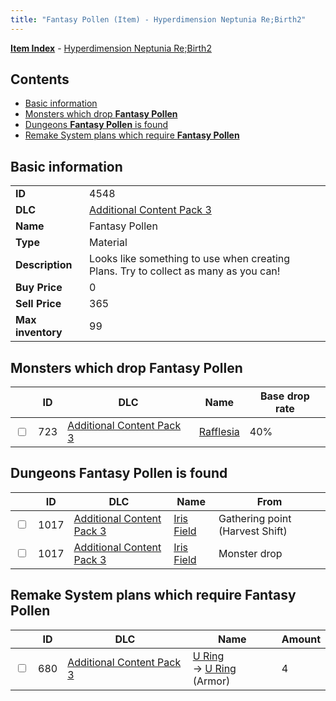 ```yaml
---
title: "Fantasy Pollen (Item) - Hyperdimension Neptunia Re;Birth2"
---
```


[**Item Index**](/neptunia/rb2/item/index.html) - [Hyperdimension Neptunia Re;Birth2](/neptunia/rb2)

## Contents

- [Basic information](#basic-information)
- [Monsters which drop **Fantasy Pollen**](#monsters-which-drop-fantasy-pollen)
- [Dungeons **Fantasy Pollen** is found](#dungeons-fantasy-pollen-is-found)
- [Remake System plans which require **Fantasy Pollen**](#remake-system-plans-which-require-fantasy-pollen)

## Basic information

|   |   |
| -- | -- |
| **ID** | 4548 |
| **DLC** | [Additional Content Pack 3](/neptunia/rb2/dlc/5-pack3.html) |
| **Name** | Fantasy Pollen |
| **Type** | Material |
| **Description** | Looks like something to use when creating Plans. Try to collect as many as you can! |
| **Buy Price** | 0 |
| **Sell Price** | 365 |
| **Max inventory** | 99 |

## Monsters which drop **Fantasy Pollen**

|    | ID | DLC | Name | Base drop rate |
| -- | -- | --- | ---- | -------------- |
| <input type="checkbox" id="rb2-monster-5-723" class="trackbox" /> | 723 | [Additional Content Pack 3](/neptunia/rb2/dlc/5-pack3.html) | [Rafflesia](/neptunia/rb2/monster/5-723-rafflesia.html) | 40% |

## Dungeons **Fantasy Pollen** is found

|    | ID | DLC | Name | From |
| -- | -- | --- | ---- | ---- |
| <input type="checkbox" id="rb2-dungeon-5-1017" class="trackbox" /> | 1017 | [Additional Content Pack 3](/neptunia/rb2/dlc/5-pack3.html) | [Iris Field](/neptunia/rb2/dungeon/5-1017-iris-field.html) | Gathering point (Harvest Shift) |
| <input type="checkbox" id="rb2-dungeon-5-1017" class="trackbox" /> | 1017 | [Additional Content Pack 3](/neptunia/rb2/dlc/5-pack3.html) | [Iris Field](/neptunia/rb2/dungeon/5-1017-iris-field.html) | Monster drop |

## Remake System plans which require **Fantasy Pollen**

|    | ID | DLC | Name | Amount |
| -- | -- | --- | ---- | ------ |
| <input type="checkbox" id="rb2-remake-5-680" class="trackbox" /> | 680 | [Additional Content Pack 3](/neptunia/rb2/dlc/5-pack3.html) | [U Ring](/neptunia/rb2/remake/5-680-u-ring.html)<br />→ [U Ring](/neptunia/rb2/item/5-1665-u-ring.html) (Armor) | 4 |